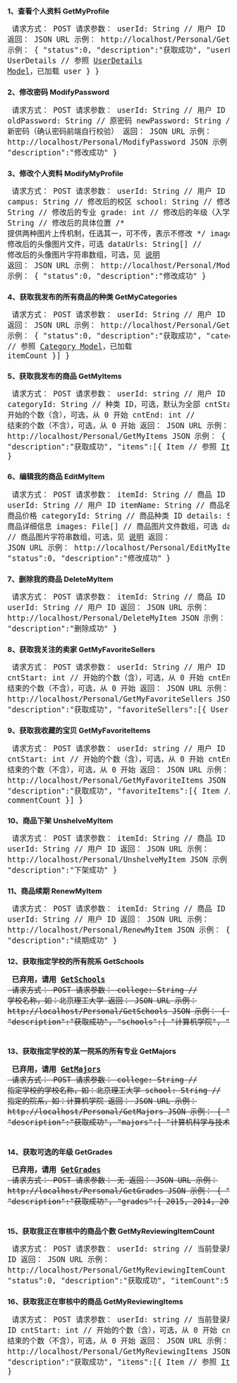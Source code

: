 ### 1、查看个人资料 GetMyProfile
<big><pre>
请求方式：    POST
请求参数：    userId: String      // 用户 ID
返回：       JSON
URL 示例：   http://localhost/Personal/GetMyProfile
JSON 示例：
{
    "status":0,
    "description":"获取成功",
    "userDetails":{
        UserDetails              // 参照 [UserDetails Model](Home.md#6userdetails-model)，已加载 user
    }
}
</pre></big>

### 2、修改密码 ModifyPassword
<big><pre>
请求方式：    POST
请求参数：    userId: String      // 用户 ID
             oldPassword: String // 原密码
             newPassword: String // 新密码（确认密码前端自行校验）
返回：       JSON
URL 示例：   http://localhost/Personal/ModifyPassword
JSON 示例：
{
    "status":0,
    "description":"修改成功"
}
</pre></big>

### 3、修改个人资料 ModifyMyProfile
<big><pre>
请求方式：    POST
请求参数：    userId: String      // 用户 ID
             campus: String      // 修改后的校区
             school: String      // 修改后的学院
             major: String       // 修改后的专业
             grade: int          // 修改后的年级（入学年份）
             location: String    // 修改后的具体位置
             /\* 提供两种图片上传机制，任选其一，可不传，表示不修改 \*/
             images: File[]      // 修改后的头像图片文件，可选
             dataUrls: String[]  // 修改后的头像图片字符串数组，可选，见 [说明](Shop.md#0note)
返回：       JSON
URL 示例：   http://localhost/Personal/ModifyMyProfile
JSON 示例：
{
    "status":0,
    "description":"修改成功"
}
</pre></big>

### 4、获取我发布的所有商品的种类 GetMyCategories
<big><pre>
请求方式：    POST
请求参数：    userId: String      // 用户 ID
返回：       JSON
URL 示例：   http://localhost/Personal/GetMyCategories
JSON 示例：
{
    "status":0,
    "description":"获取成功",
    "categories":[{
        Category                 // 参照 [Category Model](Home.md#2category-model)，已加载 itemCount
    }]
}
</pre></big>

### 5、获取我发布的商品 GetMyItems
<big><pre>
请求方式：    POST
请求参数：    userId: string      // 用户 ID
             categoryId: String  // 种类 ID，可选，默认为全部
             cntStart: int       // 开始的个数（含），可选，从 0 开始
             cntEnd: int         // 结束的个数（不含），可选，从 0 开始
返回：       JSON
URL 示例：   http://localhost/Personal/GetMyItems
JSON 示例：
{
    "status":0,
    "description":"获取成功",
    "items":[{
        Item                     // 参照 [Item Model](Home.md#1item-model)，已加载 category 和 images
    }]
}
</pre></big>

### 6、编辑我的商品 EditMyItem
<big><pre>
请求方式：    POST
请求参数：    itemId: String      // 商品 ID
             userId: String      // 用户 ID
             itemName: String    // 商品名称
             price: float        // 商品价格
             categoryId: String  // 商品种类 ID
             details: String     // 商品详细信息
             images: File[]      // 商品图片文件数组，可选
             dataUrls: String[]  // 商品图片字符串数组，可选，见 [说明](Shop.md#0note)
返回：       JSON
URL 示例：   http://localhost/Personal/EditMyItem
JSON 示例：
{
    "status":0,
    "description":"修改成功"
}
</pre></big>

### 7、删除我的商品 DeleteMyItem
<big><pre>
请求方式：    POST
请求参数：    itemId: String      // 商品 ID
             userId: String      // 用户 ID
返回：       JSON
URL 示例：   http://localhost/Personal/DeleteMyItem
JSON 示例：
{
    "status":0,
    "description":"删除成功"
}
</pre></big>

### 8、获取我关注的卖家 GetMyFavoriteSellers
<big><pre>
请求方式：    POST
请求参数：    userId: String      // 用户 ID
             cntStart: int       // 开始的个数（含），可选，从 0 开始
             cntEnd: int         // 结束的个数（不含），可选，从 0 开始
返回：       JSON
URL 示例：   http://localhost/Personal/GetMyFavoriteSellers
JSON 示例：
{
    "status":0,
    "description":"获取成功",
    "favoriteSellers":[{
        User                     // 参照 [User Model](Home.md#5user-model)
    }]
}
</pre></big>

### 9、获取我收藏的宝贝 GetMyFavoriteItems
<big><pre>
请求方式：    POST
请求参数：    userId: string      // 用户 ID
             cntStart: int       // 开始的个数（含），可选，从 0 开始
             cntEnd: int         // 结束的个数（不含），可选，从 0 开始
返回：       JSON
URL 示例：   http://localhost/Personal/GetMyFavoriteItems
JSON 示例：
{
    "status":0,
    "description":"获取成功",
    "favoriteItems":[{
        Item                     // 参照 [Item Model](Home.md#1item-model)，已加载 images、seller 和 commentCount
    }]
}
</pre></big>

### 10、商品下架 UnshelveMyItem
<big><pre>
请求方式：    POST
请求参数：    itemId: String      // 商品 ID
             userId: String      // 用户 ID
返回：       JSON
URL 示例：   http://localhost/Personal/UnshelveMyItem
JSON 示例：
{
    "status":0,
    "description":"下架成功"
}
</pre></big>

### 11、商品续期 RenewMyItem
<big><pre>
请求方式：    POST
请求参数：    itemId: String      // 商品 ID
             userId: String      // 用户 ID
返回：       JSON
URL 示例：   http://localhost/Personal/RenewMyItem
JSON 示例：
{
    "status":0,
    "description":"续期成功"
}
</pre></big>

### 12、获取指定学校的所有院系 GetSchools
<big><pre>
**已弃用，请用 [GetSchools](College.md#user-content-2获取指定学校的所有院系-getschools)**
<s>
请求方式：    POST
请求参数：    college: String     // 学校名称，如：北京理工大学
返回：       JSON
URL 示例：   http://localhost/Personal/GetSchools
JSON 示例：
{
    "status":0,
    "description":"获取成功",
    "schools":[
        "计算机学院",
        "经济与管理学院"
    ]
}
</s>
</pre></big>

### 13、获取指定学校的某一院系的所有专业 GetMajors
<big><pre>
**已弃用，请用 [GetMajors](College.md#user-content-3获取指定学校的某一院系的所有专业-getmajors)**
<s>
请求方式：    POST
请求参数：    college: String     // 指定学校的学校名称，如：北京理工大学
             school: String      // 指定的院系，如：计算机学院
返回：       JSON
URL 示例：   http://localhost/Personal/GetMajors
JSON 示例：
{
    "status":0,
    "description":"获取成功",
    "majors":[
        "计算机科学与技术",
        "物联网"
    ]
}
</s>
</pre></big>

### 14、获取可选的年级 GetGrades
<big><pre>
**已弃用，请用 [GetGrades](College.md#user-content-4获取可选的年级-getgrades)**
<s>
请求方式：    POST
请求参数：    无
返回：       JSON
URL 示例：   http://localhost/Personal/GetGrades
JSON 示例：
{
    "status":0,
    "description":"获取成功",
    "grades":[
        2015,
        2014,
        2013,
        2012,
        2011
    ]
}
</s>
</pre></big>

### 15、获取我正在审核中的商品个数 GetMyReviewingItemCount
<big><pre>
请求方式：    POST
请求参数：    userId: string      // 当前登录用户 ID
返回：       JSON
URL 示例：   http://localhost/Personal/GetMyReviewingItemCount
JSON 示例：
{
    "status":0,
    "description":"获取成功",
    "itemCount":5
}
</pre></big>

### 16、获取我正在审核中的商品 GetMyReviewingItems
<big><pre>
请求方式：    POST
请求参数：    userId: string      // 当前登录用户 ID
             cntStart: int       // 开始的个数（含），可选，从 0 开始
             cntEnd: int         // 结束的个数（不含），可选，从 0 开始
返回：       JSON
URL 示例：   http://localhost/Personal/GetMyReviewingItems
JSON 示例：
{
    "status":0,
    "description":"获取成功",
    "items":[{
        Item                     // 参照 [Item Model](Home.md#1item-model)，已加载 category 和 images
    }]
}
</pre></big>
